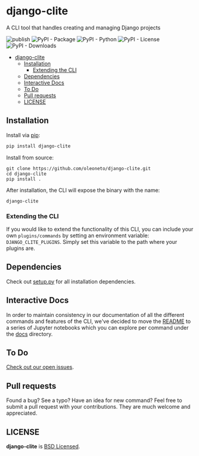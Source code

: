 # django-clite

A CLI tool that handles creating and managing Django projects

![publish](https://github.com/oleoneto/django-clite/workflows/publish/badge.svg?branch=master)
![PyPI - Package](https://img.shields.io/pypi/v/django-clite)
![PyPI - Python](https://img.shields.io/pypi/pyversions/django-clite)
![PyPI - License](https://img.shields.io/pypi/l/django-clite)
![PyPI - Downloads](https://img.shields.io/pypi/dm/django-clite)


- [django-clite](#django-clite)
  - [Installation](#installation)
    - [Extending the CLI](#extending-the-cli)
  - [Dependencies](#dependencies)
  - [Interactive Docs](#interactive-docs)
  - [To Do](#to-do)
  - [Pull requests](#pull-requests)
  - [LICENSE](#license)

## Installation
Install via [pip](https://pypi.org/project/django-clite/):
```bash
pip install django-clite
```

Install from source:
```
git clone https://github.com/oleoneto/django-clite.git
cd django-clite
pip install .
```

After installation, the CLI will expose the binary with the name:
```
django-clite
```

### Extending the CLI
If you would like to extend the functionality of this CLI, you can include your own `plugins/commands` by
setting an environment variable: `DJANGO_CLITE_PLUGINS`. Simply set this variable to the path where your plugins are.

## Dependencies
Check out [setup.py](setup.py) for all installation dependencies.

## Interactive Docs
In order to maintain consistency in our documentation of all the different commands and features of the CLI,
 we've decided to move the [README](docs/cli/readme.ipynb) to a series of Jupyter notebooks which you can explore per command under the [docs](docs) directory.

## To Do
[Check out our open issues](https://github.com/oleoneto/django-clite/issues).

## Pull requests
Found a bug? See a typo? Have an idea for new command?
Feel free to submit a pull request with your contributions. They are much welcome and appreciated.

## LICENSE
**django-clite** is [BSD Licensed](LICENSE.txt).
